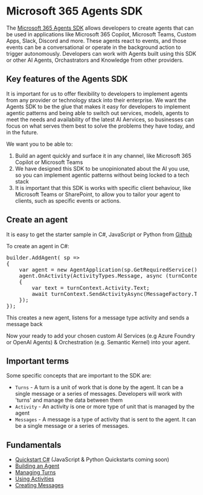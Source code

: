# Microsoft 365 Agents SDK

The [Microsoft 365 Agents SDK](aka.ms/agents) allows developers to create agents that can be used in applications like Microsoft 365 Copilot, Microsoft Teams, Custom Apps, Slack, Discord and more. These agents react to events, and those events can be a conversational or operate in the background action to trigger autonomously. Developers can work with Agents built using this SDK or other AI Agents, Orchastrators and Knowledge from other providers.

## Key features of the Agents SDK

It is important for us to offer flexibility to developers to implement agents from any provider or technology stack into their enterprise. We want the Agents SDK to be the glue that makes it easy for developers to implement agentic patterns and being able to switch out services, models, agents to meet the needs and availability of the latest AI Aervices, so businesses can focus on what serves them best to solve the problems they have today, and in the future.

We want you to be able to:

1. Build an agent quickly and surface it in any channel, like Microsoft 365 Copilot or Microsoft Teams
2. We have designed this SDK to be unopinionated about the AI you use, so you can implement agentic patterns without being locked to a tech stack
3. It is important that this SDK is works with specific client behaviour, like Microsoft Teams or SharePoint, to allow you to tailor your agent to clients, such as specific events or actions.

## Create an agent

It is easy to get the starter sample in C#, JavaScript or Python from [Github](https://github.com/microsoft/Agents/tree/main/samples/basic/echo-bot)

To create an agent in C#: 

<pre>
builder.AddAgent( sp =>
{
    var agent = new AgentApplication(sp.GetRequiredService<AgentApplicationOptions>());
    agent.OnActivity(ActivityTypes.Message, async (turnContext, turnState, cancellationToken) =>
    {
        var text = turnContext.Activity.Text;
        await turnContext.SendActivityAsync(MessageFactory.Text($"Echo: {text}"), cancellationToken);
    });
});
</pre>

This creates a new agent, listens for a message type activity and sends a message back

Now your ready to add your chosen custom AI Services (e.g Azure Foundry or OpenAI Agents) & Orchestration (e.g. Semantic Kernel) into your agent.

## Important terms

Some specific concepts that are important to the SDK are:

- `Turns` - A turn is a unit of work that is done by the agent. It can be a single message or a series of messages. Developers will work with 'turns' and manage the data between them
- `Activity` - An activity is one or more type of unit that is managed by the agent
- `Messages` - A message is a type of activity that is sent to the agent. It can be a single message or a series of messages.

## Fundamentals

- [Quickstart C#](./docs/quickstart-csharp.md) (JavaScript & Python Quickstarts coming soon) 
- [Building an Agent](./docs/buildingagents.md)
- [Managing Turns](./docs/managingturns.md)
- [Using Activities](./docs/usingactivities.md)
- [Creating Messages](./docs/creatingmessages.md)